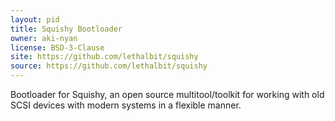 ```yaml
---
layout: pid
title: Squishy Bootloader
owner: aki-nyan
license: BSD-3-Clause
site: https://github.com/lethalbit/squishy
source: https://github.com/lethalbit/squishy
---
```

Bootloader for Squishy, an open source multitool/toolkit for working with old SCSI devices with modern systems in a flexible manner.
